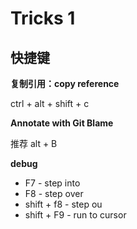 # Tricks 1

## 快捷键

**复制引用：copy reference**

ctrl + alt + shift + c

**Annotate with Git Blame**

 推荐 alt + B

**debug**

- F7 - step into
- F8 - step over
- shift + f8 - step ou
- shift + F9 - run to cursor